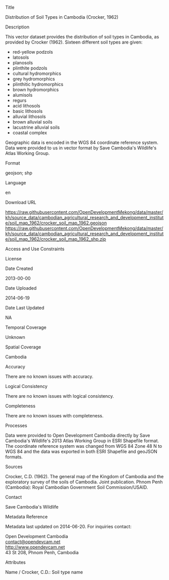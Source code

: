 Title

Distribution of Soil Types in Cambodia (Crocker, 1962)

Description

This vector dataset provides the distribution of soil types in Cambodia, as provided by Crocker (1962). Sixteen different soil types are given: 

* red-yellow podzols
* latosols
* planosols
* plinthite podzols
* cultural hydromorphics
* grey hydromorphics
* plinthitic hydromorphics
* brown hydromorphics
* alumisols
* regurs
* acid lithosols
* basic lithosols
* alluvial lithosols
* brown alluvial soils
* lacustrine alluvial soils
* coastal complex

Geographic data is encoded in the WGS 84 coordinate reference system. Data were provided to us in vector format by Save Cambodia's Wildlife's Atlas Working Group.

Format

geojson; shp

Language

en

Download URL

https://raw.githubusercontent.com/OpenDevelopmentMekong/data/master/kh/source_data/cambodian_agricultural_research_and_development_institute/soil_map_1962/crocker_soil_map_1962.geojson
https://raw.githubusercontent.com/OpenDevelopmentMekong/data/master/kh/source_data/cambodian_agricultural_research_and_development_institute/soil_map_1962/crocker_soil_map_1962_shp.zip

Access and Use Constraints



License



Date Created

2013-00-00

Date Uploaded

2014-06-19

Date Last Updated

NA

Temporal Coverage

Unknown

Spatial Coverage

Cambodia

Accuracy

There are no known issues with accuracy.

Logical Consistency

There are no known issues with logical consistency.

Completeness

There are no known issues with completeness.

Processes

Data were provided to Open Development Cambodia directly by Save Cambodia's Wildlife's 2013 Atlas Working Group in ESRI Shapefile format. The coordinate reference system was changed from WGS 84 Zone 48 N to WGS 84 and the data was exported in both ESRI Shapefile and geoJSON formats.

Sources

Crocker, C.D. (1962). The general map of the Kingdom of Cambodia and the 
exploratory survey of the soils of Cambodia. Joint publication. Phnom Penh 
(Cambodia): Royal Cambodian Government Soil Commission/USAID.

Contact

Save Cambodia's Wildlife

Metadata Reference

Metadata last updated on 2014-06-20. For inquiries contact:
 
Open Development Cambodia  
contact@opendevcam.net  
http://www.opendevcam.net  
43 St 208, Phnom Penh, Cambodia  

Attributes

Name / Crocker, C.D.: Soil type name
